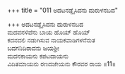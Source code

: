 +++
title = "011 ಅದಟನಡ್ಡೈಸಿದನು ದುರುಳನಬದ"

+++
ಅದಟನಡ್ಡೈಸಿದನು ದುರುಳನಬದ  
ಮದವನಳಿವೆನು ಬಾಯ ಹೊಯ್ ಹೊಯ್  
ಕದನದಲಿ ನಡುಗಿಸುವ ನಾಯಕವಾಡಿಗಳನೆನುತ  
ಬದಗನಿದಿರಾದನು ಜಯಶ್ರೀ  
ಮದನಕಾಯನು ಕಪಟದಾಯನು  
ವಿದಿತಮಾಯನು ರಣದಜೇಯನು ಕೌರವರ ರಾಯ      ॥11॥
